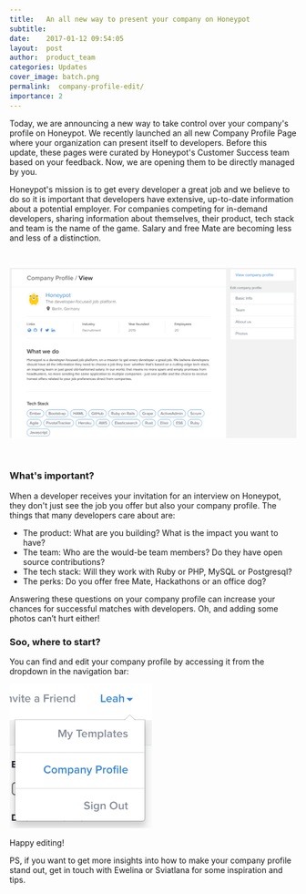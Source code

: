 ```yaml
---
title:   An all new way to present your company on Honeypot
subtitle:
date:    2017-01-12 09:54:05
layout:  post
author:  product_team
categories: Updates
cover_image: batch.png
permalink:  company-profile-edit/
importance: 2
---
```


Today, we are announcing a new way to take control over your company's profile on Honeypot. We recently launched an all new Company Profile Page where your organization can present itself to developers. Before this update, these pages were curated by Honeypot's Customer Success team based on your feedback. Now, we are opening them to be directly managed by you.

<!--more-->

Honeypot's mission is to get every developer a great job and we believe to do so it is important that developers have extensive, up-to-date information about a potential employer. For companies competing for in-demand developers, sharing information about themselves, their product, tech stack and team is the name of the game. Salary and free Mate are becoming less and less of a distinction.

<img src="/assets/images/company-profile-edit/profile-view.png" alt="View of the company profile" style="max-width: 100%; margin: 30px 0px 30px 0px"/>

### What's important?

When a developer receives your invitation for an interview on Honeypot, they don't just see the job you offer but also your company profile. The things that many developers care about are:
* The product: What are you building? What is the impact you want to have?
* The team: Who are the would-be team members? Do they have open source contributions?
* The tech stack: Will they work with Ruby or PHP, MySQL or Postgresql?
* The perks: Do you offer free Mate, Hackathons or an office dog?

Answering these questions on your company profile can increase your chances for successful matches with developers. Oh, and adding some photos can’t hurt either!

### Soo, where to start?

You can find and edit your company profile by accessing it from the dropdown in the navigation bar:


<img src="/assets/images/company-profile-edit/navigation.png" alt="Company profile edit in the navigation bar" style="max-width: 250px;"/>


Happy editing!

PS, if you want to get more insights into how to make your company profile stand out, get in touch with Ewelina or Sviatlana for some inspiration and tips.
